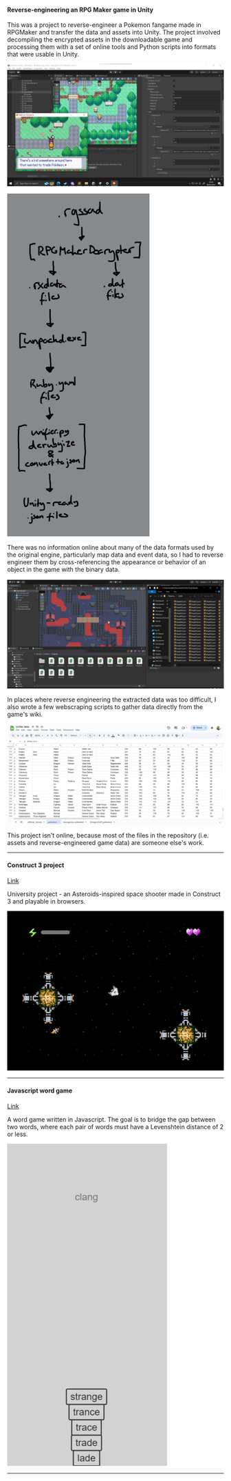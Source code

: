 #### Reverse-engineering an RPG Maker game in Unity

This was a project to reverse-engineer a Pokemon fangame made in RPGMaker and transfer the data and assets into Unity. The project involved decompiling the encrypted assets in the downloadable game and processing them with a set of online tools and Python scripts into formats that were usable in Unity.

![](unifier-comparison.png)

![](unifier-pipeline-diagram.png)

There was no information online about many of the data formats used by the original engine, particularly map data and event data, so I had to reverse engineer them by cross-referencing the appearance or behavior of an object in the game with the binary data.

![](unifier-maps.png)

In places where reverse engineering the extracted data was too difficult, I also wrote a few webscraping scripts to gather data directly from the game's wiki.

![](unifier-pokemon-db.png)


This project isn't online, because most of the files in the repository (i.e. assets and reverse-engineered game data) are someone else's work.


---


#### Construct 3 project

[Link](https://ethobat.itch.io/insane-space-combat-simulator-dx)

University project - an Asteroids-inspired space shooter made in Construct 3 and playable in browsers.

![](spacecombat.png)


---


#### Javascript word game

[Link](https://editor.p5js.org/ethobat/sketches/W4I2gZWKD)

A word game written in Javascript. The goal is to bridge the gap between two words, where each pair of words must have a Levenshtein distance of 2 or less.

![](babel.png)


---


